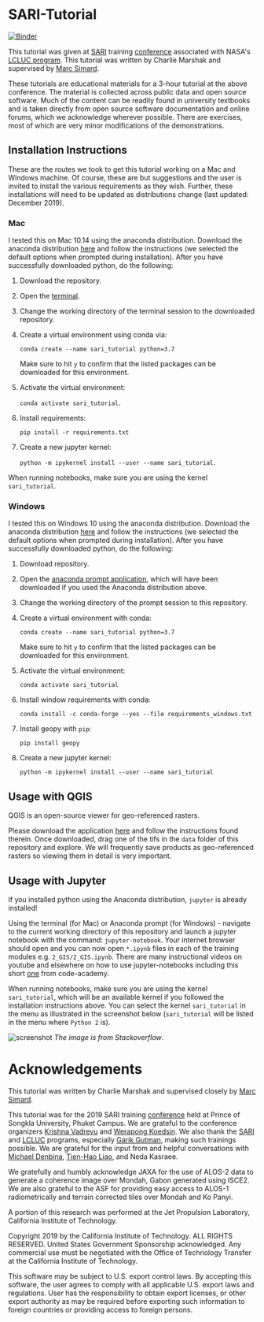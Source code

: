 # SARI-Tutorial

[![Binder](https://mybinder.org/badge_logo.svg)](https://mybinder.org/v2/gh/cmarshak/sari-tutorial/master)


This tutorial was given at [SARI](http://sari.umd.edu/) training [conference](http://sari.umd.edu/meetings/international-regional-science-training) associated with NASA's [LCLUC program](https://lcluc.umd.edu/). This tutorial was written by Charlie Marshak and supervised by [Marc Simard](https://scholar.google.com/citations?user=JQJF1wgAAAAJ&hl=en).

These tutorials are educational materials for a 3-hour tutorial at the above conference. The material is collected across public data and open source software. Much of the content can be readily found in university textbooks and is taken directly from open source software documentation and online forums, which we acknowledge wherever possible. There are exercises, most of which are very minor modifications of the demonstrations.


## Installation Instructions

These are the routes we took to get this tutorial working on a Mac and Windows machine. Of course, these are but suggestions and the user is invited to install the various requirements as they wish. Further, these installations will need to be updated as distributions change (last updated: December 2019).

### Mac

I tested this on Mac 10.14 using the anaconda distribution. Download the anaconda distribution [here](https://www.anaconda.com/distribution/) and follow the instructions (we selected the default options when prompted during installation). After you have successfully downloaded python, do the following:

1. Download the repository.
2. Open the [terminal](https://support.apple.com/guide/terminal/welcome/mac).
3. Change the working directory of the terminal session to the downloaded repository.
4. Create a virtual environment using conda via: 

	`conda create --name sari_tutorial python=3.7`
	
	Make sure to hit `y` to confirm that the listed packages can be downloaded for this environment.

5. Activate the virtual environment: 

	`conda activate sari_tutorial`.

6. Install requirements: 

	`pip install -r requirements.txt`

7. Create a new jupyter kernel: 

	`python -m ipykernel install --user --name sari_tutorial`.

When running notebooks, make sure you are using the kernel `sari_tutorial`.


### Windows

I tested this on Windows 10 using the anaconda distribution. Download the anaconda distribution [here](https://www.anaconda.com/distribution/) and follow the instructions (we selected the default options when prompted during installation). After you have successfully downloaded python, do the following:

1. Download repository.
2. Open the [anaconda prompt application](https://docs.anaconda.com/anaconda/user-guide/getting-started/#open-prompt-win), which will have been downloaded if you used the Anaconda distribution above.
3. Change the working directory of the prompt session to this repository.
4. Create a virtual environment with conda: 
	
	`conda create --name sari_tutorial python=3.7`
	
	Make sure to hit `y` to confirm that the listed packages can be downloaded for this environment.

4. Activate the virtual environment: 
	
	`conda activate sari_tutorial`

6.  Install window requirements with conda: 
	
	`conda install -c conda-forge --yes --file requirements_windows.txt`

7. Install geopy with `pip`:
	
	`pip install geopy`
	
8. Create a new jupyter kernel: 
	
	`python -m ipykernel install --user --name sari_tutorial`

## Usage with QGIS

QGIS is an open-source viewer for geo-referenced rasters.

Please download the application [here](https://www.qgis.org/en/site/) and follow the instructions found therein. Once downloaded, drag one of the tifs in the `data` folder of this repository and explore. We will frequently save products as geo-referenced rasters so viewing them in detail is very important.

## Usage with Jupyter

If you installed python using the Anaconda distribution, `jupyter` is already installed!

Using the terminal (for Mac) or Anaconda prompt (for Windows) - navigate to the current working directory of this repository and launch a jupyter notebook with the command: `jupyter-notebook`. Your internet browser should open and you can now open `*.ipynb` files in each of the training modules e.g. `2_GIS/2_GIS.ipynb`. There are many instructional videos on youtube and elsewhere on how to use jupyter-notebooks including this short [one](https://www.codecademy.com/articles/how-to-use-jupyter-notebooks) from code-academy.

When running notebooks, make sure you are using the kernel `sari_tutorial`, which will be an available kernel if you followed the installation instructions above. You can select the kernel `sari_tutorial` in the menu as illustrated in the screenshot below (`sari_tutorial` will be listed in the menu where `Python 2` is).

![screenshot](https://i.stack.imgur.com/F0Cbi.png)
*The image is from Stackoverflow*.

# Acknowledgements

This tutorial was written by Charlie Marshak and supervised closely by [Marc Simard](https://scholar.google.com/citations?user=JQJF1wgAAAAJ&hl=en). 

This tutorial was for the 2019 SARI training [conference](http://sari.umd.edu/meetings/international-regional-science-training) held at Prince of Songkla University, Phuket Campus. We are grateful to the conference organizers [Krishna Vadrevu](https://geog.umd.edu/facultyprofile/vadrevu/krishna) and [Werapong Koedsin](http://werapong-g.space.psu.ac.th/). We also thank the [SARI](http://sari.umd.edu/) and [LCLUC](https://lcluc.umd.edu/) programs, especially [Garik Gutman](https://lcluc.umd.edu/people/garik-gutman), making such trainings possible. We are grateful for the input from and helpful conversations with [Michael Denbina](https://www.researchgate.net/profile/Michael_Denbina), [Tien-Hao Liao](https://scienceandtechnology.jpl.nasa.gov/tien-hao-liao), and Neda Kasraee. 

We gratefully and humbly acknowledge JAXA for the use of ALOS-2 data to generate a coherence image over Mondah, Gabon generated using ISCE2. We are also grateful to the ASF for providing easy access to ALOS-1 radiometrically and terrain corrected tiles over Mondah and Ko Panyi.

A portion of this research was performed at the Jet Propulsion Laboratory, California Institute of Technology. 

Copyright 2019 by the California Institute of Technology. ALL RIGHTS RESERVED. United States Government Sponsorship acknowledged. Any commercial use must be negotiated with the Office of Technology Transfer at the California Institute of Technology.

This software may be subject to U.S. export control laws. By accepting this software, the user agrees to comply with all applicable U.S. export laws and regulations. User has the responsibility to obtain export licenses, or other export authority as may be required before exporting such information to foreign countries or providing access to foreign persons.